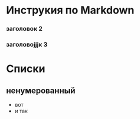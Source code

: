 # Инструкия по Markdown 

### заголовок 2

### заголовоjjjк 3


# Списки

## ненумерованный
* вот
* и так


